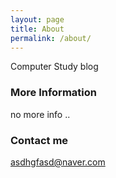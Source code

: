 ```yaml
---
layout: page
title: About
permalink: /about/
---
```


Computer Study blog

### More Information

no more info ..

### Contact me

[asdhgfasd@naver.com](mailto:asdhgfasd@naver.com)

